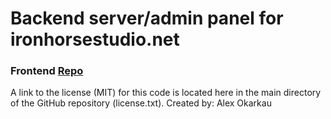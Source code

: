 # Backend server/admin panel for ironhorsestudio.net

### Frontend [Repo](https://github.com/okorkov/iron-horse)

A link to the license (MIT) for this code is located here in the main directory of the GitHub repository (license.txt). Created by: Alex Okarkau